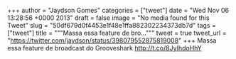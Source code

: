 
+++
author = "Jaydson Gomes"
categories = ["tweet"]
date = "Wed Nov 06 13:28:56 +0000 2013"
draft = false
image = "No media found for this Tweet"
slug = "50df679d0f4453e1f48e1ffa882302234373db7d"
tags = ["tweet"]
title = """Massa essa feature de bro..."""
tweet = true
tweet_url = "https://twitter.com/jaydson/status/398079552875819008"
+++
Massa essa feature de broadcast do Grooveshark http://t.co/8JyIhdoHhY
